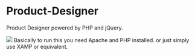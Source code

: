 # Product-Designer
Product Designer powered by PHP and jQuery.

<img src='https://repository-images.githubusercontent.com/210856531/d376f380-dfdf-11e9-9566-e65732f62c52' />
Basically to run this you need Apache and PHP installed.
or just simply use XAMP or equivalent.

